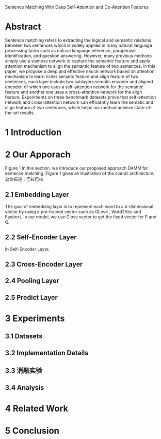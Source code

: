 Sentence Matching With Deep Self-Attention and Co-Attention Features

# Abstract
Sentence matching refers to extracting the logical and semantic relations between two sentences which is widely applied in many natural language processing tasks such as natural language inference, paraphrase identification, and question answering. However, many previous methods simply use a siamese network to capture the semantic feature and apply attention mechanism to align the semantic feature of two sentences. In this paper, we propose a deep and effective neural network based on attention mechanism to learn richer sematic feature and align feature of two sentences, each layer include two sublayers sematic encoder and aligned encoder.  of which one uses a self-attention network for the semantic feature and another one uses a cross-attention network for the align feature. Experiments on three benchmark datasets prove that self-attention network and cross-attention network can efficiently learn the sematic and align feature of two sentences, which helps our method achieve state-of-the-art results.

# 1 Introduction



# 2 Our Apporach
	 
Figure 1 
In this section, we introduce our proposed approach DAMM for sentence matching. Figure 1 gives an illustration of the overall architecture. 总体描述：巴拉巴拉

## 2.1 Embedding Layer
The goal of embedding layer is to represent each word to a d-dimensional vector by using a pre-trained vector such as GLove , Word2Vec and Fasttext. In our model, we use Glove vector to get the fixed vector for P and Q.

## 2.2 Self-Encoder Layer
In Self-Encoder Layer, 

## 2.3 Cross-Encoder Layer

## 2.4 Pooling Layer

## 2.5 Predict Layer

# 3 Experiments
## 3.1 Datasets
## 3.2 Implementation Details
## 3.3 消融实验
## 3.4 Analysis

# 4 Related Work

# 5 Conclusion


